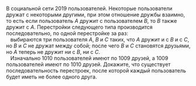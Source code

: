 В социальной сети 2019 пользователей. Некоторые пользователи дружат с некоторыми другими, при этом отношение дружбы взаимно, то есть если пользователь $A$ дружит с пользователем $B$, то $B$ также дружит с $A$. Перестройки следующего типа производится последовательно, по одной перестройке за раз:
<br>&nbsp;&nbsp;&nbsp;выбираются три пользователя $A,$ $B$ и $C$ таких, что $A$ дружит и с $B$ и с $C$, но $B$ и $C$ не дружат между собой; после чего $B$ и $C$ становятся друзьями, но $A$ теперь не дружит ни с $B,$ ни с $C.$ 
<br>&nbsp;&nbsp;&nbsp;Изначально 1010 пользователей имеют по 1009 друзей, а 1009 пользователей имеют по 1010 друзей. Докажите, что существует последовательность перестроек, после которой каждый пользователь будет иметь не более одного друга.